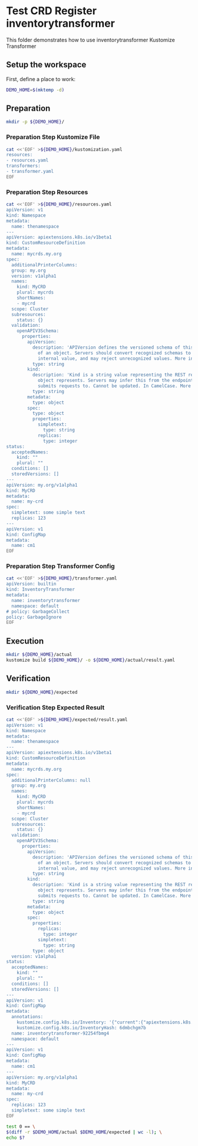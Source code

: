 # Test CRD Register inventorytransformer


This folder demonstrates how to use inventorytransformer Kustomize Transformer

## Setup the workspace

First, define a place to work:

<!-- @makeWorkplace @test -->
```bash
DEMO_HOME=$(mktemp -d)
```

## Preparation

<!-- @makeDirectories @test -->
```bash
mkdir -p ${DEMO_HOME}/
```

### Preparation Step Kustomize File

<!-- @createkustomization.yaml @test -->
```bash
cat <<'EOF' >${DEMO_HOME}/kustomization.yaml
resources:
- resources.yaml
transformers:
- transformer.yaml
EOF
```


### Preparation Step Resources

<!-- @createresources.yaml @test -->
```bash
cat <<'EOF' >${DEMO_HOME}/resources.yaml
apiVersion: v1
kind: Namespace
metadata:
  name: thenamespace
---
apiVersion: apiextensions.k8s.io/v1beta1
kind: CustomResourceDefinition
metadata:
  name: mycrds.my.org
spec:
  additionalPrinterColumns:
  group: my.org
  version: v1alpha1
  names:
    kind: MyCRD
    plural: mycrds
    shortNames:
    - mycrd
  scope: Cluster
  subresources:
    status: {}
  validation:
    openAPIV3Schema:
      properties:
        apiVersion:
          description: 'APIVersion defines the versioned schema of this representation
            of an object. Servers should convert recognized schemas to the latest
            internal value, and may reject unrecognized values. More info: https://git.k8s.io/community/contributors/devel/api-conventions.md#resources'
          type: string
        kind:
          description: 'Kind is a string value representing the REST resource this
            object represents. Servers may infer this from the endpoint the client
            submits requests to. Cannot be updated. In CamelCase. More info: https://git.k8s.io/community/contributors/devel/api-conventions.md#types-kinds'
          type: string
        metadata:
          type: object
        spec:
          type: object
          properties:
            simpletext:
              type: string
            replicas:
              type: integer
status:
  acceptedNames:
    kind: ""
    plural: ""
  conditions: []
  storedVersions: []
---
apiVersion: my.org/v1alpha1
kind: MyCRD
metadata:
  name: my-crd
spec:
  simpletext: some simple text
  replicas: 123
---
apiVersion: v1
kind: ConfigMap
metadata:
  name: cm1
EOF
```


### Preparation Step Transformer Config

<!-- @createResource1 @test -->
```bash
cat <<'EOF' >${DEMO_HOME}/transformer.yaml
apiVersion: builtin
kind: InventoryTransformer
metadata:
  name: inventorytransformer
  namespace: default
# policy: GarbageCollect
policy: GarbageIgnore
EOF
```

## Execution

<!-- @build @test -->
```bash
mkdir ${DEMO_HOME}/actual
kustomize build ${DEMO_HOME}/ -o ${DEMO_HOME}/actual/result.yaml
```

## Verification

<!-- @createExpectedDir @test -->
```bash
mkdir ${DEMO_HOME}/expected
```


### Verification Step Expected Result

<!-- @createExpected0 @test -->
```bash
cat <<'EOF' >${DEMO_HOME}/expected/result.yaml
apiVersion: v1
kind: Namespace
metadata:
  name: thenamespace
---
apiVersion: apiextensions.k8s.io/v1beta1
kind: CustomResourceDefinition
metadata:
  name: mycrds.my.org
spec:
  additionalPrinterColumns: null
  group: my.org
  names:
    kind: MyCRD
    plural: mycrds
    shortNames:
    - mycrd
  scope: Cluster
  subresources:
    status: {}
  validation:
    openAPIV3Schema:
      properties:
        apiVersion:
          description: 'APIVersion defines the versioned schema of this representation
            of an object. Servers should convert recognized schemas to the latest
            internal value, and may reject unrecognized values. More info: https://git.k8s.io/community/contributors/devel/api-conventions.md#resources'
          type: string
        kind:
          description: 'Kind is a string value representing the REST resource this
            object represents. Servers may infer this from the endpoint the client
            submits requests to. Cannot be updated. In CamelCase. More info: https://git.k8s.io/community/contributors/devel/api-conventions.md#types-kinds'
          type: string
        metadata:
          type: object
        spec:
          properties:
            replicas:
              type: integer
            simpletext:
              type: string
          type: object
  version: v1alpha1
status:
  acceptedNames:
    kind: ""
    plural: ""
  conditions: []
  storedVersions: []
---
apiVersion: v1
kind: ConfigMap
metadata:
  annotations:
    kustomize.config.k8s.io/Inventory: '{"current":{"apiextensions.k8s.io_v1beta1_CustomResourceDefinition|~X|mycrds.my.org":null,"my.org_v1alpha1_MyCRD|~X|my-crd":null,"~G_v1_ConfigMap|~X|cm1":null,"~G_v1_Namespace|~X|thenamespace":null}}'
    kustomize.config.k8s.io/InventoryHash: 6dmbchgm7b
  name: inventorytransformer-92254fbmg4
  namespace: default
---
apiVersion: v1
kind: ConfigMap
metadata:
  name: cm1
---
apiVersion: my.org/v1alpha1
kind: MyCRD
metadata:
  name: my-crd
spec:
  replicas: 123
  simpletext: some simple text
EOF
```


<!-- @compareActualToExpected @test -->
```bash
test 0 == \
$(diff -r $DEMO_HOME/actual $DEMO_HOME/expected | wc -l); \
echo $?
```

